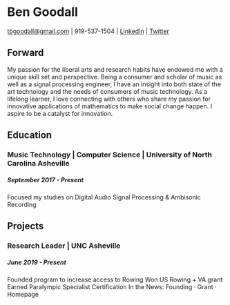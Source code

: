 # Ben Goodall
tbgoodall@gmail.com | 919-537-1504  | [LinkedIn](https://www.linkedin.com/in/thomas-goodall-a382bb127/) | [Twitter](https://www.twitter.com/Geringeradam)

## Forward
My passion for the liberal arts and research habits have endowed me with a unique skill set and perspective. Being a consumer and scholar of music as well as a signal processing engineer, I have an insight into both state of the art technology and the needs of consumers of music technology. As a lifelong learner, I love connecting with others who share my passion for innovative applications of mathematics to make social change happen. I aspire to be a catalyst for innovation.

## Education
### Music Technology | Computer Science |  University of North Carolina Asheville
##### September 2017 - Present
Focused my studies on Digital Audio Signal Processing & Ambisonic Recording

## Projects
### Research Leader | UNC Asheville
##### June 2019 - Present
Founded program to increase access to Rowing
Won US Rowing + VA grant
Earned Paralympic Specialist Certification 
In the News: Founding · Grant · Homepage

